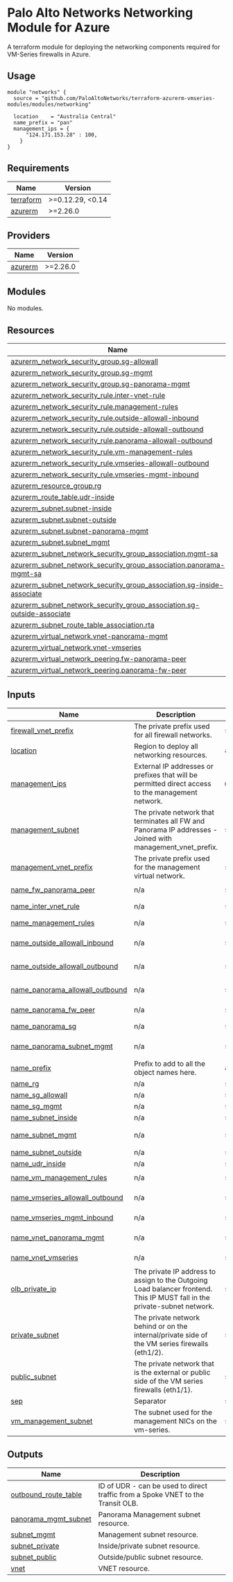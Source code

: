 Palo Alto Networks Networking Module for Azure
===========

A terraform module for deploying the networking components required for VM-Series firewalls in Azure.

Usage
-----

```hcl
module "networks" {
  source = "github.com/PaloAltoNetworks/terraform-azurerm-vmseries-modules/modules/networking"

  location    = "Australia Central"
  name_prefix = "pan"
  management_ips = {
      "124.171.153.28" : 100,
    }
}
```

<!-- BEGINNING OF PRE-COMMIT-TERRAFORM DOCS HOOK -->
## Requirements

| Name | Version |
|------|---------|
| <a name="requirement_terraform"></a> [terraform](#requirement\_terraform) | >=0.12.29, <0.14 |
| <a name="requirement_azurerm"></a> [azurerm](#requirement\_azurerm) | >=2.26.0 |

## Providers

| Name | Version |
|------|---------|
| <a name="provider_azurerm"></a> [azurerm](#provider\_azurerm) | >=2.26.0 |

## Modules

No modules.

## Resources

| Name | Type |
|------|------|
| [azurerm_network_security_group.sg-allowall](https://registry.terraform.io/providers/hashicorp/azurerm/latest/docs/resources/network_security_group) | resource |
| [azurerm_network_security_group.sg-mgmt](https://registry.terraform.io/providers/hashicorp/azurerm/latest/docs/resources/network_security_group) | resource |
| [azurerm_network_security_group.sg-panorama-mgmt](https://registry.terraform.io/providers/hashicorp/azurerm/latest/docs/resources/network_security_group) | resource |
| [azurerm_network_security_rule.inter-vnet-rule](https://registry.terraform.io/providers/hashicorp/azurerm/latest/docs/resources/network_security_rule) | resource |
| [azurerm_network_security_rule.management-rules](https://registry.terraform.io/providers/hashicorp/azurerm/latest/docs/resources/network_security_rule) | resource |
| [azurerm_network_security_rule.outside-allowall-inbound](https://registry.terraform.io/providers/hashicorp/azurerm/latest/docs/resources/network_security_rule) | resource |
| [azurerm_network_security_rule.outside-allowall-outbound](https://registry.terraform.io/providers/hashicorp/azurerm/latest/docs/resources/network_security_rule) | resource |
| [azurerm_network_security_rule.panorama-allowall-outbound](https://registry.terraform.io/providers/hashicorp/azurerm/latest/docs/resources/network_security_rule) | resource |
| [azurerm_network_security_rule.vm-management-rules](https://registry.terraform.io/providers/hashicorp/azurerm/latest/docs/resources/network_security_rule) | resource |
| [azurerm_network_security_rule.vmseries-allowall-outbound](https://registry.terraform.io/providers/hashicorp/azurerm/latest/docs/resources/network_security_rule) | resource |
| [azurerm_network_security_rule.vmseries-mgmt-inbound](https://registry.terraform.io/providers/hashicorp/azurerm/latest/docs/resources/network_security_rule) | resource |
| [azurerm_resource_group.rg](https://registry.terraform.io/providers/hashicorp/azurerm/latest/docs/resources/resource_group) | resource |
| [azurerm_route_table.udr-inside](https://registry.terraform.io/providers/hashicorp/azurerm/latest/docs/resources/route_table) | resource |
| [azurerm_subnet.subnet-inside](https://registry.terraform.io/providers/hashicorp/azurerm/latest/docs/resources/subnet) | resource |
| [azurerm_subnet.subnet-outside](https://registry.terraform.io/providers/hashicorp/azurerm/latest/docs/resources/subnet) | resource |
| [azurerm_subnet.subnet-panorama-mgmt](https://registry.terraform.io/providers/hashicorp/azurerm/latest/docs/resources/subnet) | resource |
| [azurerm_subnet.subnet_mgmt](https://registry.terraform.io/providers/hashicorp/azurerm/latest/docs/resources/subnet) | resource |
| [azurerm_subnet_network_security_group_association.mgmt-sa](https://registry.terraform.io/providers/hashicorp/azurerm/latest/docs/resources/subnet_network_security_group_association) | resource |
| [azurerm_subnet_network_security_group_association.panorama-mgmt-sa](https://registry.terraform.io/providers/hashicorp/azurerm/latest/docs/resources/subnet_network_security_group_association) | resource |
| [azurerm_subnet_network_security_group_association.sg-inside-associate](https://registry.terraform.io/providers/hashicorp/azurerm/latest/docs/resources/subnet_network_security_group_association) | resource |
| [azurerm_subnet_network_security_group_association.sg-outside-associate](https://registry.terraform.io/providers/hashicorp/azurerm/latest/docs/resources/subnet_network_security_group_association) | resource |
| [azurerm_subnet_route_table_association.rta](https://registry.terraform.io/providers/hashicorp/azurerm/latest/docs/resources/subnet_route_table_association) | resource |
| [azurerm_virtual_network.vnet-panorama-mgmt](https://registry.terraform.io/providers/hashicorp/azurerm/latest/docs/resources/virtual_network) | resource |
| [azurerm_virtual_network.vnet-vmseries](https://registry.terraform.io/providers/hashicorp/azurerm/latest/docs/resources/virtual_network) | resource |
| [azurerm_virtual_network_peering.fw-panorama-peer](https://registry.terraform.io/providers/hashicorp/azurerm/latest/docs/resources/virtual_network_peering) | resource |
| [azurerm_virtual_network_peering.panorama-fw-peer](https://registry.terraform.io/providers/hashicorp/azurerm/latest/docs/resources/virtual_network_peering) | resource |

## Inputs

| Name | Description | Type | Default | Required |
|------|-------------|------|---------|:--------:|
| <a name="input_firewall_vnet_prefix"></a> [firewall\_vnet\_prefix](#input\_firewall\_vnet\_prefix) | The private prefix used for all firewall networks. | `string` | `"10.110."` | no |
| <a name="input_location"></a> [location](#input\_location) | Region to deploy all networking resources. | `any` | n/a | yes |
| <a name="input_management_ips"></a> [management\_ips](#input\_management\_ips) | External IP addresses or prefixes that will be permitted direct access to the management network. | `map(any)` | n/a | yes |
| <a name="input_management_subnet"></a> [management\_subnet](#input\_management\_subnet) | The private network that terminates all FW and Panorama IP addresses - Joined with management\_vnet\_prefix. | `string` | `"0.0/24"` | no |
| <a name="input_management_vnet_prefix"></a> [management\_vnet\_prefix](#input\_management\_vnet\_prefix) | The private prefix used for the management virtual network. | `string` | `"10.255."` | no |
| <a name="input_name_fw_panorama_peer"></a> [name\_fw\_panorama\_peer](#input\_name\_fw\_panorama\_peer) | n/a | `string` | `"fw-panorama-peer"` | no |
| <a name="input_name_inter_vnet_rule"></a> [name\_inter\_vnet\_rule](#input\_name\_inter\_vnet\_rule) | n/a | `string` | `"inter-vnet-rule"` | no |
| <a name="input_name_management_rules"></a> [name\_management\_rules](#input\_name\_management\_rules) | n/a | `string` | `"panorama-mgmt-sgrule"` | no |
| <a name="input_name_outside_allowall_inbound"></a> [name\_outside\_allowall\_inbound](#input\_name\_outside\_allowall\_inbound) | n/a | `string` | `"outside-allowall-inbound"` | no |
| <a name="input_name_outside_allowall_outbound"></a> [name\_outside\_allowall\_outbound](#input\_name\_outside\_allowall\_outbound) | n/a | `string` | `"outside-allowall-outbound"` | no |
| <a name="input_name_panorama_allowall_outbound"></a> [name\_panorama\_allowall\_outbound](#input\_name\_panorama\_allowall\_outbound) | n/a | `string` | `"panorama-allowall-outbound"` | no |
| <a name="input_name_panorama_fw_peer"></a> [name\_panorama\_fw\_peer](#input\_name\_panorama\_fw\_peer) | n/a | `string` | `"panorama-fw-peer"` | no |
| <a name="input_name_panorama_sg"></a> [name\_panorama\_sg](#input\_name\_panorama\_sg) | n/a | `string` | `"sg-panorama-mgmt"` | no |
| <a name="input_name_panorama_subnet_mgmt"></a> [name\_panorama\_subnet\_mgmt](#input\_name\_panorama\_subnet\_mgmt) | n/a | `string` | `"net-panorama-mgmt"` | no |
| <a name="input_name_prefix"></a> [name\_prefix](#input\_name\_prefix) | Prefix to add to all the object names here. | `any` | n/a | yes |
| <a name="input_name_rg"></a> [name\_rg](#input\_name\_rg) | n/a | `string` | `"networks"` | no |
| <a name="input_name_sg_allowall"></a> [name\_sg\_allowall](#input\_name\_sg\_allowall) | n/a | `string` | `"sg-allowall"` | no |
| <a name="input_name_sg_mgmt"></a> [name\_sg\_mgmt](#input\_name\_sg\_mgmt) | n/a | `string` | `"sg-vmmgmt"` | no |
| <a name="input_name_subnet_inside"></a> [name\_subnet\_inside](#input\_name\_subnet\_inside) | n/a | `string` | `"net-inside"` | no |
| <a name="input_name_subnet_mgmt"></a> [name\_subnet\_mgmt](#input\_name\_subnet\_mgmt) | n/a | `string` | `"net-vmseries-mgmt"` | no |
| <a name="input_name_subnet_outside"></a> [name\_subnet\_outside](#input\_name\_subnet\_outside) | n/a | `string` | `"net-outside"` | no |
| <a name="input_name_udr_inside"></a> [name\_udr\_inside](#input\_name\_udr\_inside) | n/a | `string` | `"udr-inside"` | no |
| <a name="input_name_vm_management_rules"></a> [name\_vm\_management\_rules](#input\_name\_vm\_management\_rules) | n/a | `string` | `"vm-mgmt-sgrule"` | no |
| <a name="input_name_vmseries_allowall_outbound"></a> [name\_vmseries\_allowall\_outbound](#input\_name\_vmseries\_allowall\_outbound) | n/a | `string` | `"vmseries-allowall-outbound"` | no |
| <a name="input_name_vmseries_mgmt_inbound"></a> [name\_vmseries\_mgmt\_inbound](#input\_name\_vmseries\_mgmt\_inbound) | n/a | `string` | `"vmseries-mgmt-inbound"` | no |
| <a name="input_name_vnet_panorama_mgmt"></a> [name\_vnet\_panorama\_mgmt](#input\_name\_vnet\_panorama\_mgmt) | n/a | `string` | `"vnet-panorama-mgmt"` | no |
| <a name="input_name_vnet_vmseries"></a> [name\_vnet\_vmseries](#input\_name\_vnet\_vmseries) | n/a | `string` | `"vnet-vmseries"` | no |
| <a name="input_olb_private_ip"></a> [olb\_private\_ip](#input\_olb\_private\_ip) | The private IP address to assign to the Outgoing Load balancer frontend. This IP MUST fall in the private-subnet network. | `string` | `"10.110.0.21"` | no |
| <a name="input_private_subnet"></a> [private\_subnet](#input\_private\_subnet) | The private network behind or on the internal/private side of the VM series firewalls (eth1/2). | `string` | `"0.0/24"` | no |
| <a name="input_public_subnet"></a> [public\_subnet](#input\_public\_subnet) | The private network that is the external or public side of the VM series firewalls (eth1/1). | `string` | `"129.0/24"` | no |
| <a name="input_sep"></a> [sep](#input\_sep) | Separator | `string` | `"-"` | no |
| <a name="input_vm_management_subnet"></a> [vm\_management\_subnet](#input\_vm\_management\_subnet) | The subnet used for the management NICs on the vm-series. | `string` | `"255.0/24"` | no |

## Outputs

| Name | Description |
|------|-------------|
| <a name="output_outbound_route_table"></a> [outbound\_route\_table](#output\_outbound\_route\_table) | ID of UDR - can be used to direct traffic from a Spoke VNET to the Transit OLB. |
| <a name="output_panorama_mgmt_subnet"></a> [panorama\_mgmt\_subnet](#output\_panorama\_mgmt\_subnet) | Panorama Management subnet resource. |
| <a name="output_subnet_mgmt"></a> [subnet\_mgmt](#output\_subnet\_mgmt) | Management subnet resource. |
| <a name="output_subnet_private"></a> [subnet\_private](#output\_subnet\_private) | Inside/private subnet resource. |
| <a name="output_subnet_public"></a> [subnet\_public](#output\_subnet\_public) | Outside/public subnet resource. |
| <a name="output_vnet"></a> [vnet](#output\_vnet) | VNET resource. |
<!-- END OF PRE-COMMIT-TERRAFORM DOCS HOOK -->

